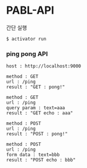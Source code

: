 # PABL-API

간단 실행
```
$ activator run
```

### ping pong API

```
host : http://localhost:9000
```

```
method : GET
url : /ping
result : "GET : pong!"
```

```
method : GET
url : /ping
query param : text=aaa
result : "GET echo : aaa"
```

```
method : POST
url : /ping
result : "POST : pong!"
```

```
method : POST
url : /ping
form data : text=bbb
result : "POST echo : bbb"
```

